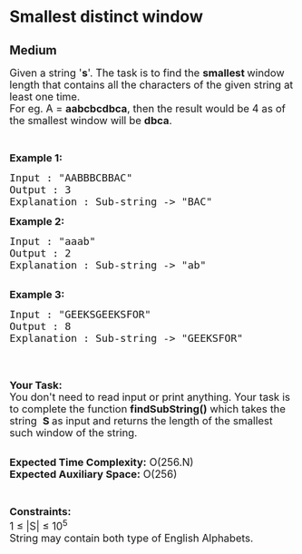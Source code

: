 # Smallest distinct window
## Medium
<div class="problems_problem_content__Xm_eO"><p><span style="font-size:18px">Given a string '<strong>s</strong>'. The task is to find the <strong>smallest </strong>window length&nbsp;that contains all the characters of the given string at least one time.<br>
For eg. A = <strong>aabcbcdbca</strong>, then the result would be 4 as of the smallest window will be <strong>dbca</strong>.</span></p>

<p>&nbsp;</p>

<p><span style="font-size:18px"><strong>Example 1:</strong></span></p>

<div>
<pre style="position: relative;"><span style="font-size:18px">Input : "AABBBCBBAC"
Output : 3
Explanation : Sub-string -&gt; "BAC"
</span><div class="open_grepper_editor" title="Edit &amp; Save To Grepper"></div></pre>
</div>

<div><span style="font-size:18px"><strong>Example 2:</strong></span></div>

<pre style="position: relative;"><span style="font-size:18px">Input : "aaab"
Output : 2
Explanation : Sub-string -&gt; "ab"</span><div class="open_grepper_editor" title="Edit &amp; Save To Grepper"></div></pre>

<div>&nbsp;</div>

<div><span style="font-size:18px"><strong>Example 3:</strong></span></div>

<pre style="position: relative;"><span style="font-size:18px">Input : "GEEKSGEEKSFOR"
Output : 8
Explanation : Sub-string -&gt; "GEEKSFOR"</span><div class="open_grepper_editor" title="Edit &amp; Save To Grepper"></div></pre>

<p>&nbsp;</p>

<p><br>
<span style="font-size:18px"><strong>Your Task:&nbsp;&nbsp;</strong><br>
You don't need to read input or print anything. Your task is to complete the function&nbsp;<strong>findSubString()</strong>&nbsp;which takes the string&nbsp; <strong>S</strong><strong> </strong>as input&nbsp;and returns the length of the smallest such window of the string.</span></p>

<p><br>
<span style="font-size:18px"><strong>Expected Time Complexity:</strong> O(256.N)<br>
<strong>Expected Auxiliary Space:</strong> O(256)</span></p>

<p>&nbsp;</p>

<p><span style="font-size:18px"><strong>Constraints:</strong><br>
1 ≤ |S| ≤ 10<sup>5</sup><br>
String may contain both type of English Alphabets.</span></p>
</div>